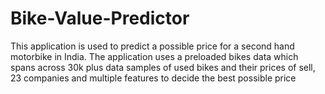 # Bike-Value-Predictor

This application is used to predict a possible price for a second hand motorbike in India. 
The application uses a preloaded bikes data which spans across 30k plus data samples of used bikes and their prices of sell, 
23 companies and multiple features to decide the best possible price

